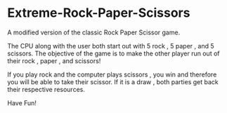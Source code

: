 # Extreme-Rock-Paper-Scissors
A modified version of the classic Rock Paper Scissor game. 

The CPU along with the user both start out with 5 rock , 5 paper , and 5 scissors. 
The objective of the game is to make the other player run out of their rock , paper , and scissors! 

If you play rock and the computer plays scissors , you win and therefore you will be able to take their scissor. 
If it is a draw , both parties get back their respective resources. 

Have Fun! 
















